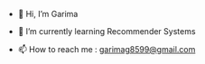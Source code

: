 - 👋 Hi, I’m Garima
<!-- - 👀 I’m interested in  -->
- 🌱 I’m currently learning Recommender Systems 
<!-- - 💞️ I’m looking to collaborate on business- -->
- 📫 How to reach me : garimag8599@gmail.com

<!---
Garimagupta85/Garimagupta85 is a ✨ special ✨ repository because its `README.md` (this file) appears on your GitHub profile.
You can click the Preview link to take a look at your changes.
--->
